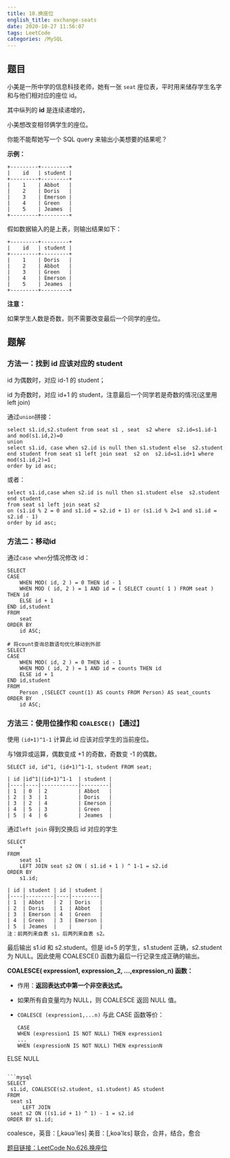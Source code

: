 ```yaml
---
title: 10.换座位
english_title: exchange-seats
date: 2020-10-27 11:56:07
tags: LeetCode
categories: /MySQL
---
```


## 题目

小美是一所中学的信息科技老师，她有一张 `seat` 座位表，平时用来储存学生名字和与他们相对应的座位 id。

其中纵列的 **id** 是连续递增的，

小美想改变相邻俩学生的座位。

你能不能帮她写一个 SQL query 来输出小美想要的结果呢？

**示例：**

```
+---------+---------+
|    id   | student |
+---------+---------+
|    1    | Abbot   |
|    2    | Doris   |
|    3    | Emerson |
|    4    | Green   |
|    5    | Jeames  |
+---------+---------+
```

假如数据输入的是上表，则输出结果如下：

```
+---------+---------+
|    id   | student |
+---------+---------+
|    1    | Doris   |
|    2    | Abbot   |
|    3    | Green   |
|    4    | Emerson |
|    5    | Jeames  |
+---------+---------+
```

**注意：**

如果学生人数是奇数，则不需要改变最后一个同学的座位。

## 题解

### 方法一：找到 id 应该对应的 student

id 为偶数时，对应 id-1 的 student；

id 为奇数时，对应 id+1 的 student，注意最后一个同学若是奇数的情况(这里用 left join)

通过`union`拼接：

```mysql
select s1.id,s2.student from seat s1 , seat  s2 where  s2.id=s1.id-1 and mod(s1.id,2)=0 
union  
select s1.id, case when s2.id is null then s1.student else  s2.student end student from seat s1 left join seat  s2 on  s2.id=s1.id+1 where mod(s1.id,2)=1 
order by id asc;
```

或者：

```mysql
select s1.id,case when s2.id is null then s1.student else  s2.student end student  
from seat s1 left join seat s2 
on (s1.id % 2 = 0 and s1.id = s2.id + 1) or (s1.id % 2=1 and s1.id = s2.id - 1) 
order by id asc;
```

### 方法二：移动id

通过`case when`分情况修改 id：

```mysql
SELECT
CASE	
	WHEN MOD( id, 2 ) = 0 THEN id - 1 
	WHEN MOD ( id, 2 ) = 1 AND id = ( SELECT count( 1 ) FROM seat ) THEN id 
	ELSE id + 1 
END id,student 
FROM
	seat 
ORDER BY
	id ASC;
```

```mysql
# 将count查询总数语句优化移动到外部
SELECT
CASE	
	WHEN MOD( id, 2 ) = 0 THEN id - 1 
	WHEN MOD ( id, 2 ) = 1 AND id = counts THEN id 
	ELSE id + 1 
END id,student 
FROM
	Person ,(SELECT count(1) AS counts FROM Person) AS seat_counts
ORDER BY
	id ASC;
```

### 方法三：使用位操作和 `COALESCE()`【通过】

使用 `(id+1)^1-1` 计算此 id 应该对应学生的当前座位。

与1做异或运算，偶数变成 +1 的奇数，奇数变 -1 的偶数。

```mysql
SELECT id, id^1, (id+1)^1-1, student FROM seat;

| id |id^1|(id+1)^1-1  | student |
|----|----|------------|---------|
| 1  | 0  | 2          | Abbot   |
| 2  | 3  | 1          | Doris   |
| 3  | 2  | 4          | Emerson |
| 4  | 5  | 3          | Green   |
| 5  | 4  | 6          | Jeames  |
```

通过`left join` 得到交换后 id 对应的学生

```
SELECT
	* 
FROM
	seat s1
	LEFT JOIN seat s2 ON ( s1.id + 1 ) ^ 1-1 = s2.id 
ORDER BY
	s1.id;

| id | student | id | student |
|----|---------|----|---------|
| 1  | Abbot   | 2  | Doris   |
| 2  | Doris   | 1  | Abbot   |
| 3  | Emerson | 4  | Green   |
| 4  | Green   | 3  | Emerson |
| 5  | Jeames  |    |         |
注：前两列来自表 s1，后两列来自表 s2。
```

最后输出 s1.id 和 s2.student。但是 id=5 的学生，s1.student 正确，s2.student 为 NULL。因此使用 COALESCE() 函数为最后一行记录生成正确的输出。

**COALESCE( expression1, expression_2, ...,expression_n) 函数：**

* 作用：**返回表达式中第一个非空表达式。**

* 如果所有自变量均为 NULL，则 COALESCE 返回 NULL 值。

* `COALESCE (expression1,...n)` 与此 CASE 函数等价：

   ```mysql
   CASE
   WHEN (expression1 IS NOT NULL) THEN expression1
   ...
   WHEN (expressionN IS NOT NULL) THEN expressionN
 ELSE NULL
   ```

```mysql
SELECT
    s1.id, COALESCE(s2.student, s1.student) AS student
FROM
    seat s1
        LEFT JOIN
    seat s2 ON ((s1.id + 1) ^ 1) - 1 = s2.id
ORDER BY s1.id;
```



coalesce，英音：[,kəuə'les] 美音：[,koə'lɛs] 联合，合并，结合，愈合



[题目链接：LeetCode No.626.换座位](https://leetcode-cn.com/problems/exchange-seats/)

